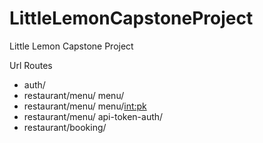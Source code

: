 # LittleLemonCapstoneProject
Little Lemon Capstone Project

Url Routes
- auth/
- restaurant/menu/ menu/
- restaurant/menu/ menu/<int:pk>
- restaurant/menu/ api-token-auth/
- restaurant/booking/
